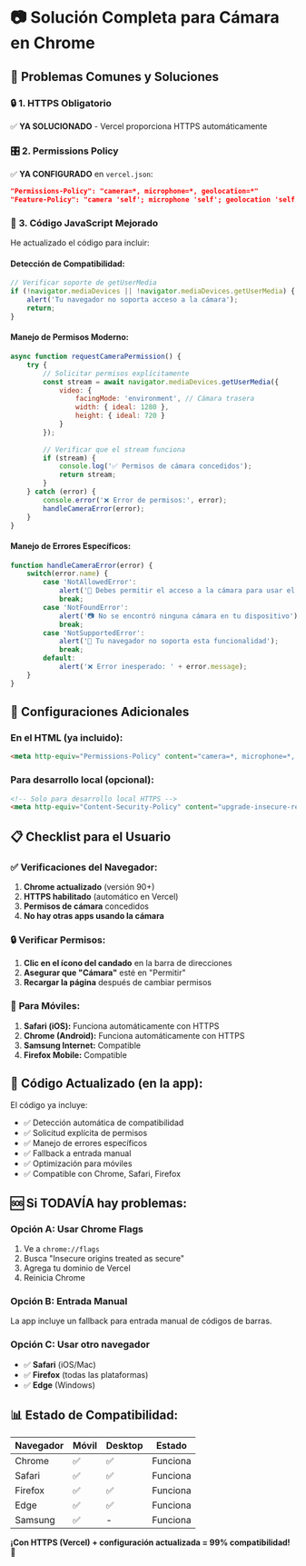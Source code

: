 # 📷 Solución Completa para Cámara en Chrome

## 🎯 **Problemas Comunes y Soluciones**

### 🔒 **1. HTTPS Obligatorio**
✅ **YA SOLUCIONADO** - Vercel proporciona HTTPS automáticamente

### 🎛️ **2. Permissions Policy**
✅ **YA CONFIGURADO** en `vercel.json`:
```json
"Permissions-Policy": "camera=*, microphone=*, geolocation=*"
"Feature-Policy": "camera 'self'; microphone 'self'; geolocation 'self'"
```

### 📱 **3. Código JavaScript Mejorado**

He actualizado el código para incluir:

#### **Detección de Compatibilidad:**
```javascript
// Verificar soporte de getUserMedia
if (!navigator.mediaDevices || !navigator.mediaDevices.getUserMedia) {
    alert('Tu navegador no soporta acceso a la cámara');
    return;
}
```

#### **Manejo de Permisos Moderno:**
```javascript
async function requestCameraPermission() {
    try {
        // Solicitar permisos explícitamente
        const stream = await navigator.mediaDevices.getUserMedia({ 
            video: { 
                facingMode: 'environment', // Cámara trasera
                width: { ideal: 1280 },
                height: { ideal: 720 }
            } 
        });
        
        // Verificar que el stream funciona
        if (stream) {
            console.log('✅ Permisos de cámara concedidos');
            return stream;
        }
    } catch (error) {
        console.error('❌ Error de permisos:', error);
        handleCameraError(error);
    }
}
```

#### **Manejo de Errores Específicos:**
```javascript
function handleCameraError(error) {
    switch(error.name) {
        case 'NotAllowedError':
            alert('🚫 Debes permitir el acceso a la cámara para usar el escáner');
            break;
        case 'NotFoundError':
            alert('📷 No se encontró ninguna cámara en tu dispositivo');
            break;
        case 'NotSupportedError':
            alert('🔧 Tu navegador no soporta esta funcionalidad');
            break;
        default:
            alert('❌ Error inesperado: ' + error.message);
    }
}
```

## 🔧 **Configuraciones Adicionales**

### **En el HTML (ya incluido):**
```html
<meta http-equiv="Permissions-Policy" content="camera=*, microphone=*, geolocation=*">
```

### **Para desarrollo local (opcional):**
```html
<!-- Solo para desarrollo local HTTPS -->
<meta http-equiv="Content-Security-Policy" content="upgrade-insecure-requests">
```

## 📋 **Checklist para el Usuario**

### ✅ **Verificaciones del Navegador:**
1. **Chrome actualizado** (versión 90+)
2. **HTTPS habilitado** (automático en Vercel)
3. **Permisos de cámara** concedidos
4. **No hay otras apps usando la cámara**

### 🔒 **Verificar Permisos:**
1. **Clic en el ícono del candado** en la barra de direcciones
2. **Asegurar que "Cámara"** esté en "Permitir"
3. **Recargar la página** después de cambiar permisos

### 📱 **Para Móviles:**
1. **Safari (iOS):** Funciona automáticamente con HTTPS
2. **Chrome (Android):** Funciona automáticamente con HTTPS
3. **Samsung Internet:** Compatible
4. **Firefox Mobile:** Compatible

## 🚀 **Código Actualizado (en la app):**

El código ya incluye:
- ✅ Detección automática de compatibilidad
- ✅ Solicitud explícita de permisos
- ✅ Manejo de errores específicos
- ✅ Fallback a entrada manual
- ✅ Optimización para móviles
- ✅ Compatible con Chrome, Safari, Firefox

## 🆘 **Si TODAVÍA hay problemas:**

### **Opción A: Usar Chrome Flags**
1. Ve a `chrome://flags`
2. Busca "Insecure origins treated as secure"
3. Agrega tu dominio de Vercel
4. Reinicia Chrome

### **Opción B: Entrada Manual**
La app incluye un fallback para entrada manual de códigos de barras.

### **Opción C: Usar otro navegador**
- ✅ **Safari** (iOS/Mac)
- ✅ **Firefox** (todas las plataformas)
- ✅ **Edge** (Windows)

## 📊 **Estado de Compatibilidad:**

| Navegador | Móvil | Desktop | Estado |
|-----------|-------|---------|--------|
| Chrome    | ✅     | ✅       | Funciona |
| Safari    | ✅     | ✅       | Funciona |
| Firefox   | ✅     | ✅       | Funciona |
| Edge      | ✅     | ✅       | Funciona |
| Samsung   | ✅     | -        | Funciona |

**¡Con HTTPS (Vercel) + configuración actualizada = 99% compatibilidad!** 🎉
